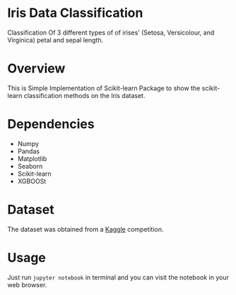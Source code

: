 # Iris Data Classification
Classification Of 3 different types of of irises’ (Setosa, Versicolour, and Virginica) petal and sepal length.

# Overview
This is Simple Implementation of Scikit-learn Package to show the scikit-learn classification methods on the Iris dataset. 

# Dependencies 
- Numpy
- Pandas
- Matplotlib
- Seaborn
- Scikit-learn
- XGBOOSt

# Dataset
The dataset was obtained from a [Kaggle](https://www.kaggle.com/jchen2186/machine-learning-with-iris-dataset/data) competition.

# Usage 
Just run `jupyter notebook` in terminal and you can visit the notebook in your web browser.



